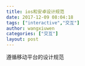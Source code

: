 ```yaml
---
title: ios和安卓设计规范
date: 2017-12-09 08:04:18
tags: ["interactive","交互"]
author: wangxiuwen
categories: ["交互"]
layout: post
---
```


遵循移动平台的设计规范
